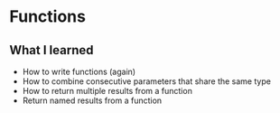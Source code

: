 # Functions

## What I learned

- How to write functions (again)
- How to combine consecutive parameters that share the same type
- How to return multiple results from a function
- Return named results from a function
